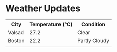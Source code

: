 # Weather Updates

<!-- WEATHER-UPDATE-START -->
<table><tr><th>City</th><th>Temperature (°C)</th><th>Condition</th></tr><tr><td>Valsad</td><td>27.2</td><td>Clear</td></tr><tr><td>Boston</td><td>22.2</td><td>Partly Cloudy</td></tr><tr><td></td><td></td><td></td></tr></table>
<!-- WEATHER-UPDATE-END -->
